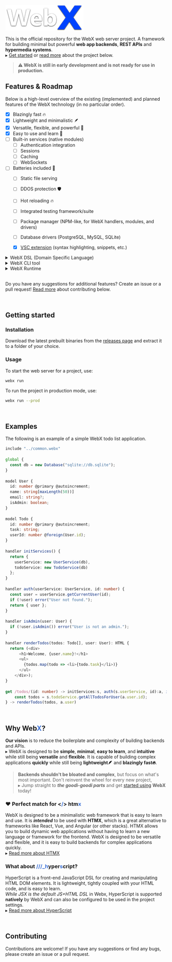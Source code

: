 
<br>
<img src="assets/logo.png" height="80px" />

This is the official repository for the WebX web server project.
A framework for building minimal but powerful **web app backends**, **REST APIs** and **hypermedia systems**.\
▸ [Get started](#getting-started) or [read more](#why-webx) about the project below.

> **⚠️ WebX is still in early development and is not ready for use in production.**


## Features & Roadmap
Below is a high-level overview of the existing (implemented) and planned features of the WebX technology (in no particular order).

- [X] Blazingly fast 🔥
- [X] Lightweight and minimalistic 🪶
- [X] Versatile, flexible, and powerful 🤸
- [X] Easy to use and learn 🧠
- [ ] Built-in services (native modules)
  - [ ] Authentication integration
  - [ ] Sessions
  - [ ] Caching
  - [ ] WebSockets
- [ ] Batteries included 🔋
  - [ ] Static file serving
  - [ ] DDOS protection 🛡️
  - [ ] Hot reloading 🔥
  - [ ] Integrated testing framework/suite
  - [ ] Package manager (NPM-like, for WebX handlers, modules, and drivers)
  - [ ] Database drivers (PostgreSQL, MySQL, SQLite)
  - [X] [VSC extension](https://github.com/webx-net/webx-extension) (syntax highlighting, snippets, etc.)


<details><summary>WebX DSL (Domain Specific Language)</summary>

  - [X] Parser
    - [X] AST for WebX modules
  - [X] Comments
  - [ ] Model definitions (ORM, Prism like)
    - [ ] Fields
    - [ ] Types
    - [ ] Constraints
    - [ ] Relations
    - [ ] Migrations
    - [ ] Queries (CRUD operations)
  - [ ] Native SSR (HTML templating)
    - [ ] JSX support
    - [ ] HyperScript support
  - [ ] TypeScript support
    - [ ] WebAssembly AoT compilation
    - [ ] Unified type definitions (shared between client and server)
  - [ ] Validation (Serialize/Deserialize for req/res data)
    - [ ] Input sanitization (safe defaults)
    - [ ] Output sanitization (safe defaults)
    - [ ] Type checking
    - [ ] Constraints
    - [ ] Relations
    - [ ] Formats:
      - [ ] JSON
      - [ ] JSON5
      - [ ] XML
      - [ ] HTML
      - [ ] CSV
      - [ ] YAML
      - [ ] TOML
    - [ ] Custom formats (plugins)
  - [ ] Route definitions
    - [X] HTTP methods
    - [ ] Path parameters (URL/segments/)
    - [ ] Query parameters (?key=value)
    - [ ] Request Body parameters (POST/PUT/PATCH)
    - [ ] Headers
    - [ ] Status codes
    - [ ] Cookies
    - [ ] Sessions
    - [ ] Caching
    - [ ] Data serialization (JSON, XML, etc.)
    - [ ] Data deserialization and validation
    - [ ] Return result destructuring (for handlers)
    - [ ] Dependency injection (between handlers)
```typescript
get /todos/(id: number) -> initServices:s, auth(s.userService, id):user, isAdmin(user) { ... }
```
  - [ ] Handlers (middleware)
    - [ ] Design choices
      - [ ] Async vs sync
      - [ ] Return types (explicit)
      - [ ] Error handling (opinionated!)
      - [ ] Dependency injection
      - [ ] Return result destructuring
    - [ ] Request handlers, used for:
      - Data manipulation
      - Business logic
      - Authentication
      - Authorization
      - Logging
      - Caching
      - Sessions
      - Database
      - Integrated Services
    - [ ] Response handlers, used for:
      - Templating
      - Error handling
      - Logging
      - Caching
  - [ ] Error handling
    - [ ] Server errors
    - [ ] Client errors
    - [ ] Network errors
    - [ ] Database errors
    - [ ] External service errors
    - [ ] Logging

</details>
<details><summary>WebX CLI tool</summary>
  
  - [ ] Project
    - [X] Scaffolding (init new project)
    - [ ] Configuration
  - [ ] Build
    - [ ] Static files
    - [ ] TypeScript to WebAssembly
  - [ ] Run
    - [ ] Development mode
    - [ ] Production mode
  - [ ] Test
    - [ ] Unit tests
    - [ ] Integration tests
    - [ ] End-to-end tests
  - [ ] Deploy (to cloud)
  - [ ] Documentation (auto-generated)
  - [ ] Publish (to package registry)
  - [ ] Versioning
  - [ ] Linting
  - [ ] Formatting
  - [ ] Security configuration
    - [ ] Rate limiting
    - [ ] TLS/SSL/HTTPS
    - [ ] Protection and mitigation against:
      - [ ] DDOS
      - [ ] CORS
      - [ ] CSRF
      - [ ] XSS
      - [ ] SQL injection

</details>
<details><summary>WebX Runtime</summary>

  - [ ] Web server
    - [ ] HTTP/1.1
    - [ ] HTTP/2
    - [ ] HTTP/3
    - [ ] HTTP/3 server push
    - [ ] TLS/SSL/HTTPS
    - [ ] Multiplexing
  - [ ] Web framework
    - [ ] REST API
    - [ ] GraphQL API
    - [ ] Hypermedia API
    - [ ] WebSockets API
  - [ ] Database drivers
    - [ ] PostgreSQL
    - [ ] MySQL
    - [ ] SQLite
    - [ ] MariaDB
    - [ ] MongoDB
    - [ ] Redis

</details>

<br>

Do you have any suggestions for additional features?
Create an issue or a pull request!
[Read more](#contributing) about contributing below.

<br>

## Getting started
### Installation
Download the latest prebuilt binaries from the [releases page](https://github.com/WilliamRagstad/WebX/releases) and extract it to a folder of your choice.

### Usage
To start the web server for a project, use:
```sh
webx run
```

To run the project in production mode, use:
```sh
webx run --prod
```

<br>

## Examples
The following is an example of a simple WebX todo list application.
```typescript
include "../common.webx"

global {
  const db = new Database("sqlite://db.sqlite");
}

model User {
  id: number @primary @autoincrement;
  name: string[maxLength(50))]
  email: string?;
  isAdmin: boolean;
}

model Todo {
  id: number @primary @autoincrement;
  task: string;
  userId: number @foreign(User.id);
}

handler initServices() {
  return {
    userService: new UserService(db),
    todoService: new TodoService(db)
  };
}

handler auth(userService: UserService, id: number) {
  const user = userService.getCurrentUser(id);
  if (!user) error("User not found.");
  return { user };
}

handler isAdmin(user: User) {
  if (!user.isAdmin()) error("User is not an admin.");
}

handler renderTodos(todos: Todo[], user: User): HTML {
  return (<div>
      <h1>Welcome, {user.name}!</h1>
      <ul>
        {todos.map(todo => <li>{todo.task}</li>)}
      </ul>
    </div>);
}

get /todos/(id: number) -> initServices:s, auth(s.userService, id):a, isAdmin(a.user) {
    const todos = s.todoService.getAllTodosForUser(a.user.id);
} -> renderTodos(todos, a.user)
```

<br>

## Why <b>Web<font color="#3d72d7">X</font></b>?
**Our vision** is to reduce the boilerplate and complexity of building backends and APIs.\
▸ WebX is designed to be **simple**, **minimal**, **easy to learn**, and **intuitive** while still being **versatile** and **flexible**.
It is capable of building complex applications **quickly** while still being **lightweight🪶** and **blazingly fast🔥**.

> **Backends shouldn't be bloated and complex**, but focus on what's most important.
> Don't reinvent the wheel for every new project,\
> ▸ Jump straight to ***the goodi-goodi parts*** and get [started using](#getting-started) **WebX** today!

### ❤️ Perfect match for <b><<font color="#3d72d7">/</font>> htm<font color="#3d72d7">x</font></b>
WebX is designed to be a minimalistic web framework that is easy to learn and use.
It is ***intended*** to be used with **HTMX**, which is a great alternative to frameworks like React, Vue, and Angular (or other stacks).
HTMX allows you to build dynamic web applications without having to learn a new language or framework for the frontend.
WebX is designed to be versatile and flexible, and it is easy to build backends for complex applications quickly.\
▸ [Read more about HTMX](https://htmx.org/)
### What about <b><font color="#3d72d7">///_h</font>yper<font color="#3d72d7">s</font>cript</b>?
HyperScript is a front-end JavaScript DSL for creating and manipulating HTML DOM elements. It is lightweight, tightly coupled with your HTML code, and is easy to learn.\
*While JSX is the default JS+HTML DSL* in Webx, HyperScript is supported **natively** by WebX and can also be configured to be used in the project settings.\
▸ [Read more about HyperScript](https://hyperscript.org/)

<br>

## Contributing
Contributions are welcome!
If you have any suggestions or find any bugs, please create an issue or a pull request.
